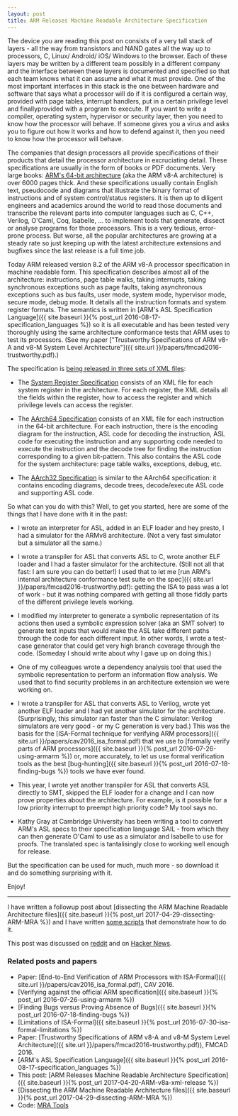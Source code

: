 ```yaml
---
layout: post
title: ARM Releases Machine Readable Architecture Specification
---
```


The device you are reading this post on consists of a very tall
stack of layers - all the way from transistors and NAND gates all the
way up to processors, C, Linux/ Android/ iOS/ Windows to the browser.
Each of these layers may be written by a different team possibly in a different
company and the interface between these layers is documented and specified
so that each team knows what it  can assume and what it must provide.
One of the most important interfaces in this stack is the one between
hardware and software that says what a processor will do if it is configured
a certain way, provided with page tables, interrupt handlers, put in a certain
privilege level and finallyprovided with a program to execute.
If you want to write a compiler, operating system, hypervisor or security
layer, then you need to know how the processor will behave.
If someone gives you a virus and asks you to figure out how it works
and how to defend against it, then you need to know how the processor will
behave.

The companies that design processors all provide specifications of their
products that detail the processor architecture in excruciating detail.
These specifications are usually in the form of books or PDF documents.
Very large books: [ARM's 64-bit
architecture](https://static.docs.arm.com/ddi0487/b/DDI0487B_a_armv8_arm.pdf) (aka the ARM v8-A architecture)
is over 6000 pages thick.
And these specifications usually contain English text, pseudocode and diagrams
that illustrate the binary format of instructions and of system control/status
registers.
It is then up to diligent engineers and academics around the world to
read those documents and transcribe the relevant parts into computer languages
such as C, C++, Verilog, O'Caml, Coq, Isabelle, ... to implement tools
that generate, dissect or analyse programs for those processors.
This is a very tedious, error-prone process.  But worse, all the popular
architectures are growing at a steady rate so just keeping up with the latest
architecture extensions and bugfixes since the last release is a full time job.

Today ARM released version 8.2 of the ARM v8-A processor specification in machine readable
form.
This specification describes almost all of the architecture: instructions,
page table walks, taking interrupts, taking synchronous exceptions such as page faults,
taking asynchronous exceptions such as bus faults, user mode, system mode,
hypervisor mode, secure mode, debug mode.  It details all the instruction
formats and system register formats.
The semantics is written in [ARM's ASL Specification Language]({{ site.baseurl
}}{% post_url 2016-08-17-specification_languages %}) so
it is all executable and has been tested very thoroughly using the same
architecture conformance tests that ARM uses to test its processors.
(See my paper ["Trustworthy Specifications of ARM v8-A and v8-M
System Level Architecture"]({{ site.url }}/papers/fmcad2016-trustworthy.pdf).)

The specification is [being released in three sets of XML files](https://developer.arm.com/products/architecture/a-profile/exploration-tools):

* The [System Register Specification](https://developer.arm.com/-/media/developer/products/architecture/armv8-a-architecture/ARMv82A-SysReg-00bet3.1.tar.gz)
  consists of an XML file for each system register in the architecture.
  For each register, the XML details all the fields within the register, how to
  access the register and which privilege levels can access the register.

* The [AArch64 Specification](https://developer.arm.com/-/media/developer/products/architecture/armv8-a-architecture/A64_v82A_ISA_xml_00bet3.1.tar.gz)
  consists of an XML file for each instruction in the 64-bit architecture.  For
  each instruction, there is the encoding diagram for the instruction, ASL code
  for decoding the instruction, ASL code for executing the instruction and
  any supporting code needed to execute the instruction and the decode tree
  for finding the instruction corresponding to a given bit-pattern.  This also contains
  the
  ASL code for the system architecture: page table walks, exceptions, debug,
  etc.

* The [AArch32 Specification](https://developer.arm.com/-/media/developer/products/architecture/armv8-a-architecture/AArch32_v82A_ISA_xml_00bet3.1.tar.gz)
  is similar to the AArch64 specification: it contains encoding diagrams,
  decode trees, decode/execute ASL code and supporting ASL code.

So what can you do with this?  Well, to get you started, here are some of the
things that I have done with it in the past:

* I wrote an interpreter for ASL, added in an ELF loader and hey presto,
  I had a simulator for the ARMv8 architecture.
  (Not a very fast simulator but a simulator all the same.)

* I wrote a transpiler for ASL that converts ASL to C, wrote another ELF loader
  and I had a faster simulator for the architecture.
  (Still not all that fast: I am sure you can do better!)
  I used that to let me [run ARM's internal architecture conformance test suite
  on the spec]({{ site.url }}/papers/fmcad2016-trustworthy.pdf):
  getting the ISA to pass was a lot of work - but it was nothing
  compared with getting all those fiddly parts of the different privilege
  levels working.

* I modified my interpreter to generate a symbolic representation of its
  actions then used a symbolic expression solver (aka an SMT solver) to
  generate test inputs that would make the ASL take different paths through
  the code for each different input.  In other words, I wrote a test-case
  generator that could get very high branch coverage through the code.
  (Someday I should write about why I gave up on doing this.)

* One of my colleagues wrote a dependency analysis tool that used the symbolic
  representation to perform an information flow analysis.  We used that to
  find security problems in an architecture extension we were working on.

* I wrote a transpiler for ASL that converts ASL to Verilog, wrote yet another
  ELF loader and I had yet another simulator for the architecture.
  (Surprisingly, this simulator ran faster than the C simulator: Verilog
  simulators are very good - or my C generation is very bad.)
  This was the basis for the [ISA-Formal technique for verifying ARM processors]({{ site.url }}/papers/cav2016_isa_formal.pdf)
  that we use to [formally verify parts of ARM processors]({{ site.baseurl }}{% post_url 2016-07-26-using-armarm %}) or,
  more accurately, to let us use formal verification tools as the best [bug-hunting]({{ site.baseurl }}{% post_url 2016-07-18-finding-bugs %})
  tools we have ever found.

* This year, I wrote yet another transpiler for ASL that converts ASL directly to SMT,
  skipped the ELF loader for a change and I can now prove properties about
  the architecture.  For example, is it possible for a low priority interrupt
  to preempt high priority code?   My tool says no.

* Kathy Gray at Cambridge University has been writing a tool to convert ARM's
  ASL specs to their specification language SAIL - from which they can then
  generate O'Caml to use as a simulator and Isabelle to use for proofs.
  The translated spec is tantalisingly close to working well enough for
  release.

But the specification can be used for much, much more - so download it and do
something surprising with it.

Enjoy!

------

I have written a followup post about [dissecting the ARM Machine Readable
Architecture files]({{ site.baseurl }}{% post_url 2017-04-29-dissecting-ARM-MRA
%}) and I have written [some
scripts](https://github.com/alastairreid/mra_tools) that demonstrate how to do
it.

This post was discussed on [reddit](https://www.reddit.com/r/programming/comments/66kyez/arm_releases_machine_readable_architecture/)
and on [Hacker News](https://news.ycombinator.com/item?id=14174533).

### Related posts and papers

* Paper: [End-to-End Verification of ARM Processors with ISA-Formal]({{ site.url }}/papers/cav2016_isa_formal.pdf), CAV 2016.
* [Verifying against the official ARM specification]({{ site.baseurl }}{% post_url 2016-07-26-using-armarm %})
* [Finding Bugs versus Proving Absence of Bugs]({{ site.baseurl }}{% post_url 2016-07-18-finding-bugs %})
* [Limitations of ISA-Formal]({{ site.baseurl }}{% post_url 2016-07-30-isa-formal-limitations %})
* Paper: [Trustworthy Specifications of ARM v8-A and v8-M System Level Architecture]({{ site.url }}/papers/fmcad2016-trustworthy.pdf)), FMCAD 2016.
* [ARM's ASL Specification Language]({{ site.baseurl }}{% post_url 2016-08-17-specification_languages %})
* This post: [ARM Releases Machine Readable Architecture Specification]({{ site.baseurl }}{% post_url 2017-04-20-ARM-v8a-xml-release %})
* [Dissecting the ARM Machine Readable Architecture files]({{ site.baseurl }}{% post_url 2017-04-29-dissecting-ARM-MRA %})
* Code: [MRA Tools](https://github.com/alastairreid/mra_tools)
